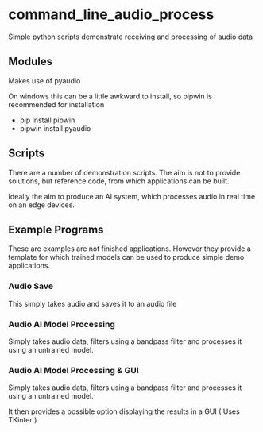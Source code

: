 # command_line_audio_process
Simple python scripts demonstrate receiving and processing of audio data

## Modules

Makes use of pyaudio

On windows this can be a little awkward to install, so pipwin is recommended for installation

* pip install pipwin
* pipwin install pyaudio

## Scripts

There are a number of demonstration scripts. The aim is not to provide solutions, but reference code, from which applications can be built.

Ideally the aim to produce an AI system, which processes audio in real time on an edge devices.

## Example Programs

These are examples are not finished applications. However they provide a template for which trained models can be used to produce simple demo applications.

### Audio Save

This simply takes audio and saves it to an audio file

### Audio AI Model Processing

Simply takes audio data, filters using a bandpass filter and processes it using an untrained model.

### Audio AI Model Processing & GUI

Simply takes audio data, filters using a bandpass filter and processes it using an untrained model.

It then provides a possible option displaying the results in a GUI ( Uses TKinter )
